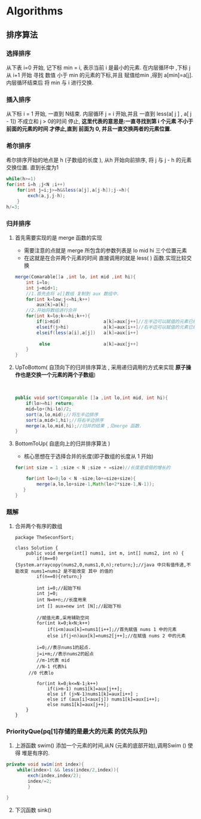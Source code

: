 # Algorithms

## 排序算法

### 选择排序

从下表 i=0 开始, 记下标 min = i, 表示当前 i 是最小的元素. 在内层循环中 ,下标 j 从 i+1 开始 寻找 数值 小于 min 的元素的下标,并且 赋值给min ,得到 a[min]=a[j].内层循环结束后 将 min 与 i 进行交换.

### 插入排序

从下标 i = 1 开始, 一直到 N结束. 内层循环  j = i 开始,并且 一直到  less(a[ j ] , a[ j - 1]) 不成立和 j > 0的时间 停止, **这里代表的意思是:一直寻找到第 i   个元素 不小于前面的元素的时间 才停止,直到 前面为 0, 并且一直交换两者的元素位置.**

### 希尔排序

希尔排序开始的地点是 h (子数组的长度 ), 从h 开始向前排序, 将 j 与 j - h 的元素交换位置. 直到长度为1 

```java
while(h>=1)
for(int i=h ;j<N ;i++)
	for(int j=i;j>=h&&less(a[j],a[j-h]);j-=h){
        exch(a,j,j-h);
    }
h/=3;


```

### 归并排序

1. 首先需要实现的是 merge 函数的实现

   - 需要注意的点就是 merge 所包含的参数列表是 lo mid hi 三个位置元素
   - 在这就是在合并两个元素的时间 直接调用的就是 less( ) 函数.实现比较交换

   ```java
   merge(Comarable[]a ,int lo, int mid ,int hi){
       int i=lo;
       int j=mid+1;
       //1.首先去将 a[]数组 复制到 aux 数组中.
       for(int k=low;j<=hi;k++)
           aux[k]=a[k];
       //2.开始将数组进行合并
       for(int k=lo;k<=hi;k++){
           if(i>mid)      			a[k]=aux[j++]//左半边可以赋值的元素已经为空.
           elseif(j>hi)   			a[k]=aux[i++]//右半边可以赋值的元素已经为空.
           elseif(less(a[i],a[j]) 	a[k]=aux[i++]
           
            else 					a[k]=aux[j++]
       }
   } 
   ```

2. UpToBottom( 自顶向下的归并排序算法 , 采用递归调用的方式来实现 **原子操作也是交换一个元素的两个子数组**)

   ​	

   ```JAVA
   public void sort(Comparable []a ,int lo,int mid, int hi){
       if(lo>=hi) return;
       mid=lo+(hi-lo)/2;
       sort(a,lo,mid);//将左半边排序
       sort(a,mid+1,hi);//将右半边排序
       merge(a,lo,mid,hi);//归并的结果 ,见merge 函数.
   }
   ```

3. BottomToUp( 自底向上的归并排序算法 )

   - 核心思想在于选择合并的长度(即子数组的长度从 1 开始)

   ```JAva
   for(int size = 1 ;size < N ;size + =size)//长度是成倍的增长的
   
       for(int lo=0;lo < N -size;lo+=size+size){
           merge(a,lo,lo+size-1,Math(lo+2*size-1,N-1));
      }
   }
   ```


### 题解

1. 合并两个有序的数组

   

   ```
   package TheSeconfSort;
   
   class Solution {
       public void merge(int[] nums1, int m, int[] nums2, int n) {
           if(m==0){System.arraycopy(nums2,0,nums1,0,n);return;};//java 中只有值传递,不能改变 nums1=nums2 是不能改变 其中 的值的
           if(n==0){return;}
   
           int i=0;//起始下标
           int j=0;
           int N=m+n;//长度用来
           int [] aux=new int [N];//起始下标
   
           //赋值元素,采用辅助空间
           for(int k=0;k<N;k++)
               if(i<m)aux[k]=nums1[i++];//首先赋值 nums 1 中的元素
               else if(j<n)aux[k]=nums2[j++];//在赋值 nums 2 中的元素
   
           i=0;//表示nums1的起点.
           j=i+m;//表示nums2的起点
           //m-1代表 mid
           //N-1 代表hi
   		//0 代表lo
   		
           for(int k=0;k<=N-1;k++)
               if(i>m-1) nums1[k]=aux[j++];
               else if (j>N-1)nums1[k]=aux[i++] ;
               else if (aux[i]<aux[j]) nums1[k]=aux[i++];
               else nums1[k]=aux[j++];
       }
   }
   ```
### PriorityQue(pq[1]存储的是最大的元素 的优先队列)
1. 上游函数 swim() 添加一个元素的时间,从N (元素的底部开始),调用Swim () 使得 堆是有序的.
```java
private void swim(int index){
    while(index>1 && less(index/2,index)){
        exch(index,index/2);
        index/=2;
        }
        
}
```
2. 下沉函数 sink()